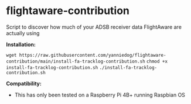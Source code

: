 # flightaware-contribution
Script to discover how much of your ADSB receiver data FlightAware are actually using

**Installation:**

```wget https://raw.githubusercontent.com/yanniedog/flightaware-contribution/main/install-fa-tracklog-contribution.sh```
```chmod +x install-fa-tracklog-contribution.sh```
```./install-fa-tracklog-contribution.sh```

**Compatibility:**
- This has only been tested on a Raspberry Pi 4B+ running Raspbian OS
